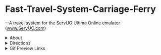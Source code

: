 # Fast-Travel-System-Carriage-Ferry
--A travel system for the ServUO Ultima Online emulator (www.ServUO.com)
<details>
<summary>About</summary>
This travel system functions much like the Public Moongate system that exists on public version of Ultima Online, but with a slightly different thematic vibe.<br>
Players can go to the NPCS (carriage drivers or ferry captains) throughout the world, select a destination, and travel!<br>
There are a number of default locations that can be easily changed in the CarriageDriver.cs or FerryCaptain.cs.<br>
</details>
<details>
<summary>Directions</summary>
Simply place the folder in your directory and go.<br>
Place the Carriage Drivers and Ferry Captains anywhere and change the locations in the files accordingly.<br>
Or you can use the default locations already listed.<br>
Then place the Carriages/Ferries near their respective NPCs.<br>
</details>
<details>
<summary>Gif Preview Links</summary>
  
[carriage system][1] <br>
[ferry system][2]

[1]: https://images-wixmp-ed30a86b8c4ca887773594c2.wixmp.com/f/062a7e0c-415b-4dd4-b629-3805f30fd827/dggmes8-d9c26987-3033-4d7f-8fd5-10df123dbaa5.gif?token=eyJ0eXAiOiJKV1QiLCJhbGciOiJIUzI1NiJ9.eyJzdWIiOiJ1cm46YXBwOjdlMGQxODg5ODIyNjQzNzNhNWYwZDQxNWVhMGQyNmUwIiwiaXNzIjoidXJuOmFwcDo3ZTBkMTg4OTgyMjY0MzczYTVmMGQ0MTVlYTBkMjZlMCIsIm9iaiI6W1t7InBhdGgiOiJcL2ZcLzA2MmE3ZTBjLTQxNWItNGRkNC1iNjI5LTM4MDVmMzBmZDgyN1wvZGdnbWVzOC1kOWMyNjk4Ny0zMDMzLTRkN2YtOGZkNS0xMGRmMTIzZGJhYTUuZ2lmIn1dXSwiYXVkIjpbInVybjpzZXJ2aWNlOmZpbGUuZG93bmxvYWQiXX0.slHZ91gVOBZU1fU67tDSH0fox9tRwoU-vvZuDRenWp0
[2]: https://images-wixmp-ed30a86b8c4ca887773594c2.wixmp.com/f/062a7e0c-415b-4dd4-b629-3805f30fd827/dggmf3l-68e147b8-513e-4770-a798-37a7f99aeacc.gif?token=eyJ0eXAiOiJKV1QiLCJhbGciOiJIUzI1NiJ9.eyJzdWIiOiJ1cm46YXBwOjdlMGQxODg5ODIyNjQzNzNhNWYwZDQxNWVhMGQyNmUwIiwiaXNzIjoidXJuOmFwcDo3ZTBkMTg4OTgyMjY0MzczYTVmMGQ0MTVlYTBkMjZlMCIsIm9iaiI6W1t7InBhdGgiOiJcL2ZcLzA2MmE3ZTBjLTQxNWItNGRkNC1iNjI5LTM4MDVmMzBmZDgyN1wvZGdnbWYzbC02OGUxNDdiOC01MTNlLTQ3NzAtYTc5OC0zN2E3Zjk5YWVhY2MuZ2lmIn1dXSwiYXVkIjpbInVybjpzZXJ2aWNlOmZpbGUuZG93bmxvYWQiXX0.0S5Jhfre2Cyx-fwaSyzvJB7J81yRHvESZFEVsTVVc14
